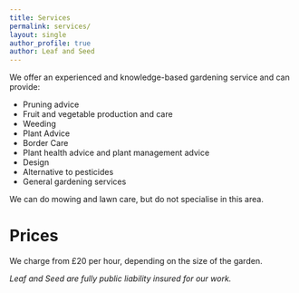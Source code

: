 ```yaml
---
title: Services
permalink: services/
layout: single
author_profile: true
author: Leaf and Seed
---
```

We offer an experienced and knowledge-based gardening service and can provide:

  * Pruning advice
  * Fruit and vegetable production and care
  * Weeding
  * Plant Advice
  * Border Care
  * Plant health advice and plant management advice
  * Design
  * Alternative to pesticides
  * General gardening services

We can do mowing and lawn care, but do not specialise in this area.

# Prices
We charge from £20 per hour, depending on the size of the garden.

*Leaf and Seed are fully public liability insured for our work.*

